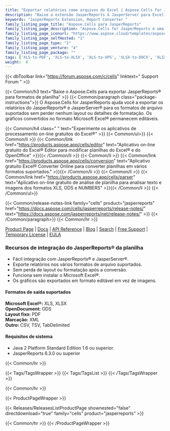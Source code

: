 ```yaml
---
title: "Exportar relatórios como arquivos do Excel | Aspose.Cells for JasperReports®"
description: "Baixe a extensão JasperReports & JasperServer para Excel. Oferece a exportação de relatórios nos formatos Microsoft Excel XLS, XLSX, PDF, ODS, TXT e SpreadsheetML sem usar o Microsoft Excel."
keywords: "JasperReports Extension, Report Converter "
family_listing_page_title: "Aspose.Cells para JasperReports"
family_listing_page_description: "Aspose.Cells for JasperReports é uma extensão flexível JasperReports e JasperServer que permite exportar relatórios nos formatos Microsoft Excel XLS, XLSX, PDF, ODS, TXT e SpreadsheetML sem usar o Microsoft Excel. Funciona como uma alternativa ao exportador original do Microsoft Excel do JasperReports, além de eliminar a dependência da biblioteca POI."
family_listing_page_iconurl: "https://www.aspose.cloud/templates/aspose/App_Themes/V3/images/cells/272x272/aspose_cells-for-jasperreports.png"
family_listing_page_selfHosted: "1"
family_listing_page_type: "2"
family_listing_page_venture: "4"
family_listing_page_package: ""
tags: ['XLS-to-PDF', 'XLS-to-XLSX', 'XLS-to-XPS', 'XLSX-to-DOCX', 'XLSX-to-HTML', 'XLSX-to-Markdown', 'XLSX-to-MD', 'XLSX-to-MHTML', 'XLSX-to-PDF', 'XLSX-to-PPTX']
weight:  8
---
```


{{< dbToolbar link="https://forum.aspose.com/c/cells" linktext=" Support Forum " >}}

{{< Common/h3 text="Baixe o Aspose.Cells para exportar JasperReports® para formatos de planilha"  >}}
{{< Common/paragraph class="package-instructions">}}
O Aspose.Cells for JasperReports ajuda você a exportar os relatórios do JasperReports® e JasperServer® para os formatos de arquivo suportados sem perder nenhum layout ou detalhes de formatação. Os gráficos convertidos no formato Microsoft Excel® permanecem editáveis.

{{< Common/h4 class=" " text="Experimente os aplicativos de processamento on-line gratuitos do Excel®" >}}
{{< Common/ul>}}
{{< Common/li >}} 
{{< Common/link href="https://products.aspose.app/cells/editor" text="Aplicativo on-line gratuito do Excel® Editor para modificar planilhas do Excel® e do OpenOffice"  >}}{{< /Common/li >}}
{{< Common/li >}} 
{{< Common/link href="https://products.aspose.app/cells/conversion" text="Aplicativo gratuito Excel® Converter Online para converter planilhas em vários formatos suportados."  >}}{{< /Common/li >}}
{{< Common/li >}} 
{{< Common/link href="https://products.aspose.app/cells/parser" text="Aplicativo on-line gratuito de análise de planilha para analisar texto e imagens dos formatos XLS, ODS e NUMBERS"  >}}{{< /Common/li >}}
{{< /Common/ul>}}

{{< Common/release-notes-link family="cells" product="jasperreports" href="https://docs.aspose.com/cells/jasperreports/release-notes/" text="https://docs.aspose.com/jasperreports/net/release-notes/"  >}}
{{< /Common/paragraph>}}
{{< Common/hr >}}

[Product Page](https://products.aspose.com/cells/jasperreports/) | [Docs](https://docs.aspose.com/cells/jasperreports/) | [API Reference](https://reference.aspose.com/cells/) | [Blog](https://blog.aspose.com/category/cells/) | [Search](https://search.aspose.com/) | [Free Support](https://forum.aspose.com/c/cells) | [Temporary License](https://purchase.aspose.com/temporary-license) | [EULA](https://about.aspose.com/legal/eula/)

### Recursos de integração do JasperReports® da planilha

- Fácil integração com JasperReports® e JasperServer®.
- Exporte relatórios nos vários formatos de arquivo suportados.
- Sem perda de layout ou formatação após a conversão.
- Funciona sem instalar o Microsoft Excel®.
- Os gráficos são exportados em formato editável em vez de imagens.

#### Formatos de saída suportados

**Microsoft Excel®:** XLS, XLSX\
**OpenDocument:** ODS\
**Layout fixo:** PDF\
**Marcação:** XML \
**Outro:** CSV, TSV, TabDelimited

#### Requisitos de sistema

- Java 2 Platform Standard Edition 1.6 ou superior.
- JasperReports 6.3.0 ou superior

{{< Common/hr >}}

{{< Tags/TagsWrapper >}}
 {{< Tags/TagsList >}}
{{< /Tags/TagsWrapper >}}

{{< Common/hr >}}

{{< ProductPageWrapper >}}
<!-- ReleasesListProductPage-->
   {{< Releases/ReleasesListProductPage shownested="false"  directdownload="true" family="cells" product="jasperreports" >}}
<!-- /ReleasesListProductPage-->
{{< Common/hr >}}
{{< /ProductPageWrapper >}}

